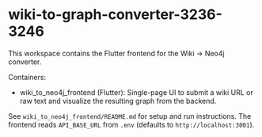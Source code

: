 # wiki-to-graph-converter-3236-3246

This workspace contains the Flutter frontend for the Wiki → Neo4j converter.

Containers:
- wiki_to_neo4j_frontend (Flutter): Single-page UI to submit a wiki URL or raw text and visualize the resulting graph from the backend.

See `wiki_to_neo4j_frontend/README.md` for setup and run instructions. The frontend reads `API_BASE_URL` from `.env` (defaults to `http://localhost:3001`).